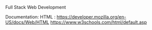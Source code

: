
Full Stack Web Development

Documentation:
HTML : https://developer.mozilla.org/en-US/docs/Web/HTML
       https://www.w3schools.com/html/default.asp
